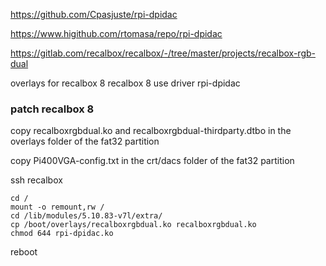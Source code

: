 https://github.com/Cpasjuste/rpi-dpidac

https://www.higithub.com/rtomasa/repo/rpi-dpidac

https://gitlab.com/recalbox/recalbox/-/tree/master/projects/recalbox-rgb-dual

overlays for recalbox 8
recalbox 8 use driver rpi-dpidac


### patch recalbox 8

copy recalboxrgbdual.ko and recalboxrgbdual-thirdparty.dtbo in the overlays folder of the fat32 partition

copy Pi400VGA-config.txt in the crt/dacs folder of the fat32 partition

ssh recalbox

    cd /
    mount -o remount,rw /
    cd /lib/modules/5.10.83-v7l/extra/
    cp /boot/overlays/recalboxrgbdual.ko recalboxrgbdual.ko
    chmod 644 rpi-dpidac.ko
    
reboot

